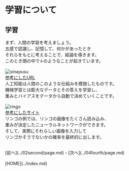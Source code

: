 # 学習について

## 学習
まず、人間の学習を考えましょう。  
五感で認識し、記憶して、何かがあったとき  
それらをもとに考えることで、結論を導きます。  
このとき頭の中で↓のようなことが起きています。  
<br>
![sinapusu](https://www.jst.go.jp/pr/announce/20150122/icons/zu1.gif)
<br>
[参考にしたURL](https://www.jst.go.jp/pr/announce/20150122/index.html)
<br>
人工知能は人間のこのような仕組みを模倣したものです。  
機械学習とは膨大なデータとその答えを学習し、  
重みとバイアスをデータから自動で決めていくことです。  
<br>
![ringo](https://internet.watch.impress.co.jp/img/iw/docs/1138/111/ai01-01_s.jpg)
<br>
[参考にしたサイト](https://internet.watch.impress.co.jp/docs/column/ai_keyword/1138111.html)
<br>
リンゴの例では、リンゴの画像をたくさん読み込み、  
重みが決定したニューラルネットワークができます。  
そして、実際にそれらしい画像を入力して  
リンゴかそうでないかの確率を最終的に出します。  

<br>
[前へ](../02second/page.md)・[次へ](../04fourth/page.md)
<br>
<br>
[HOME](../index.md)
